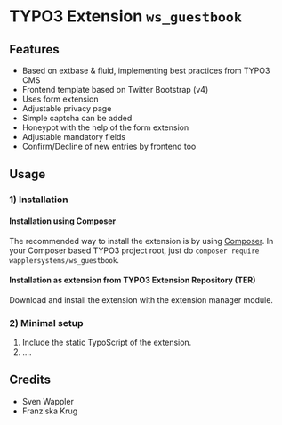 # TYPO3 Extension ``ws_guestbook``

## Features

- Based on extbase & fluid, implementing best practices from TYPO3 CMS
- Frontend template based on Twitter Bootstrap (v4)
- Uses form extension
- Adjustable privacy page
- Simple captcha can be added
- Honeypot with the help of the form extension
- Adjustable mandatory fields
- Confirm/Decline of new entries by frontend too

## Usage


### 1) Installation

#### Installation using Composer

The recommended way to install the extension is by using [Composer][1]. In your Composer based TYPO3 project root, just do `composer require wapplersystems/ws_guestbook`.

#### Installation as extension from TYPO3 Extension Repository (TER)

Download and install the extension with the extension manager module.

### 2) Minimal setup

1) Include the static TypoScript of the extension.
2) ....

## Credits ##

* Sven Wappler
* Franziska Krug

[1]: https://getcomposer.org/
